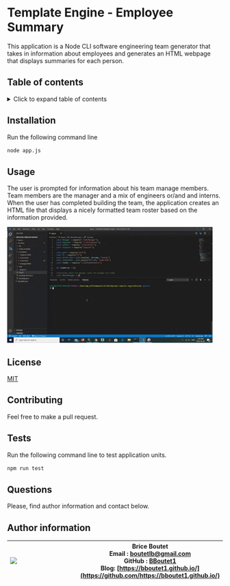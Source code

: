 # Template Engine - Employee Summary

 This application is a Node CLI software engineering team generator that takes in information about employees and generates an HTML webpage that displays summaries for each person.

## Table of contents

<!-- ⛔️ MD-MAGIC-EXAMPLE:START (TOC:collapse=true&collapseText=Click to expand) -->
<details>
<summary>Click to expand table of contents</summary>

* [Installation](#installation)
* [Usage](#usage)
* [Tests](#tests)
* [Licence](#licence)
* [Contributing](#contributing)
* [Questiions](#questions)
* [Author information](#author-information)

</details>
<!-- ⛔️ MD-MAGIC-EXAMPLE:END -->

## Installation

Run the following  command line
```sh
node app.js
```

## Usage

The user is prompted for information about his team manage members. Team members are the manager and a mix of engineers or/and and interns. When the user has completed building the team, the application creates an HTML file that displays a nicely formatted team roster based on the information provided.

<img src="./team-generator.gif">

## License

[MIT](https://choosealicense.com/licenses/mit)

## Contributing

Feel free to make a pull request.

## Tests

Run the following  command line to test application units.
```sh
npm run test
```

## Questions

Please, find author information and contact below.

## Author information

| <img align="left" width="150" height="auto" margin="10"  src="https://avatars3.githubusercontent.com/u/59809722?v=4"> |  Brice Boutet <br/>  Email : [boutetlb@gmail.com](boutetlb@gmail.com)<br/> GitHub : [BBoutet1](https://github.com/bboutet1)<br> Blog:  [https://bboutet1.github.io/](https://github.com/https://bboutet1.github.io/) |
| -------- | ----------- |

